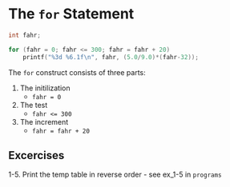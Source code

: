 # The `for` Statement

```C
int fahr;

for (fahr = 0; fahr <= 300; fahr = fahr + 20)
	printf("%3d %6.1f\n", fahr, (5.0/9.0)*(fahr-32));
```

The `for` construct consists of three parts:

1. The initilization
	- `fahr = 0`
2. The test
	- `fahr <= 300`
3. The increment
	- `fahr = fahr + 20`

## Excercises

1-5. Print the temp table in reverse order
	- see ex\_1-5 in `programs`
